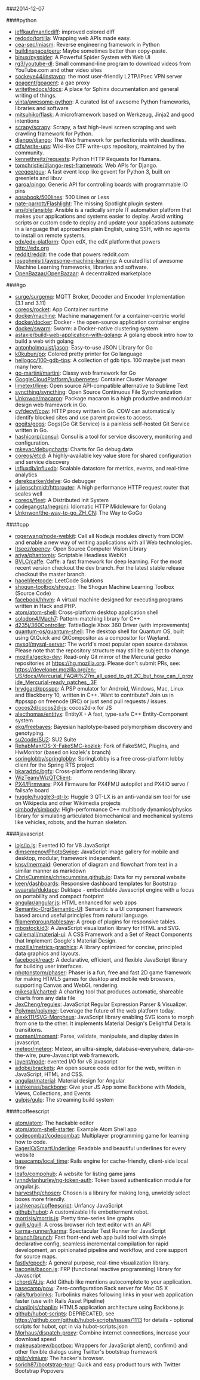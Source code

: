 ###2014-12-07

####python
* [jeffkaufman/icdiff](https://github.com/jeffkaufman/icdiff): improved colored diff
* [redodo/tortilla](https://github.com/redodo/tortilla): Wrapping web APIs made easy.
* [cea-sec/miasm](https://github.com/cea-sec/miasm): Reverse engineering framework in Python
* [buildinspace/peru](https://github.com/buildinspace/peru): Maybe sometimes better than copy-paste.
* [binux/pyspider](https://github.com/binux/pyspider): A Powerful Spider System with Web UI
* [rg3/youtube-dl](https://github.com/rg3/youtube-dl): Small command-line program to download videos from YouTube.com and other video sites
* [sockeye44/instavpn](https://github.com/sockeye44/instavpn): the most user-friendly L2TP/IPsec VPN server
* [goagent/goagent](https://github.com/goagent/goagent): a gae proxy
* [writethedocs/docs](https://github.com/writethedocs/docs): A place for Sphinx documentation and general writing of things.
* [vinta/awesome-python](https://github.com/vinta/awesome-python): A curated list of awesome Python frameworks, libraries and software
* [mitsuhiko/flask](https://github.com/mitsuhiko/flask): A microframework based on Werkzeug, Jinja2 and good intentions
* [scrapy/scrapy](https://github.com/scrapy/scrapy): Scrapy, a fast high-level screen scraping and web crawling framework for Python.
* [django/django](https://github.com/django/django): The Web framework for perfectionists with deadlines.
* [ctfs/write-ups](https://github.com/ctfs/write-ups): Wiki-like CTF write-ups repository, maintained by the community.
* [kennethreitz/requests](https://github.com/kennethreitz/requests): Python HTTP Requests for Humans.
* [tomchristie/django-rest-framework](https://github.com/tomchristie/django-rest-framework): Web APIs for Django.
* [veegee/guv](https://github.com/veegee/guv): A fast event loop like gevent for Python 3, built on greenlets and libuv
* [garoa/pingo](https://github.com/garoa/pingo): Generic API for controlling boards with programmable IO pins
* [aosabook/500lines](https://github.com/aosabook/500lines): 500 Lines or Less
* [nate-parrott/Flashlight](https://github.com/nate-parrott/Flashlight): The missing Spotlight plugin system
* [ansible/ansible](https://github.com/ansible/ansible): Ansible is a radically simple IT automation platform that makes your applications and systems easier to deploy. Avoid writing scripts or custom code to deploy and update your applications automate in a language that approaches plain English, using SSH, with no agents to install on remote systems.
* [edx/edx-platform](https://github.com/edx/edx-platform): Open edX, the edX platform that powers http://edx.org
* [reddit/reddit](https://github.com/reddit/reddit): the code that powers reddit.com
* [josephmisiti/awesome-machine-learning](https://github.com/josephmisiti/awesome-machine-learning): A curated list of awesome Machine Learning frameworks, libraries and software.
* [OpenBazaar/OpenBazaar](https://github.com/OpenBazaar/OpenBazaar): A decentralized marketplace

####go
* [surge/surgemq](https://github.com/surge/surgemq): MQTT Broker, Decoder and Encoder Implementation (3.1 and 3.11)
* [coreos/rocket](https://github.com/coreos/rocket): App Container runtime
* [docker/machine](https://github.com/docker/machine): Machine management for a container-centric world
* [docker/docker](https://github.com/docker/docker): Docker - the open-source application container engine
* [docker/swarm](https://github.com/docker/swarm): Swarm: a Docker-native clustering system
* [astaxie/build-web-application-with-golang](https://github.com/astaxie/build-web-application-with-golang): A golang ebook intro how to build a web with golang
* [antonholmquist/jason](https://github.com/antonholmquist/jason): Easy-to-use JSON Library for Go
* [k0kubun/pp](https://github.com/k0kubun/pp): Colored pretty printer for Go language
* [hellogcc/100-gdb-tips](https://github.com/hellogcc/100-gdb-tips): A collection of gdb tips. 100 maybe just mean many here.
* [go-martini/martini](https://github.com/go-martini/martini): Classy web framework for Go
* [GoogleCloudPlatform/kubernetes](https://github.com/GoogleCloudPlatform/kubernetes): Container Cluster Manager
* [limetext/lime](https://github.com/limetext/lime): Open source API-compatible alternative to Sublime Text
* [syncthing/syncthing](https://github.com/syncthing/syncthing): Open Source Continuous File Synchronization
* [Unknwon/macaron](https://github.com/Unknwon/macaron): Package macaron is a high productive and modular design web framework in Go.
* [cyfdecyf/cow](https://github.com/cyfdecyf/cow): HTTP proxy written in Go. COW can automatically identify blocked sites and use parent proxies to access.
* [gogits/gogs](https://github.com/gogits/gogs): Gogs(Go Git Service) is a painless self-hosted Git Service written in Go.
* [hashicorp/consul](https://github.com/hashicorp/consul): Consul is a tool for service discovery, monitoring and configuration.
* [mkevac/debugcharts](https://github.com/mkevac/debugcharts): Charts for Go debug data
* [coreos/etcd](https://github.com/coreos/etcd): A highly-available key value store for shared configuration and service discovery
* [influxdb/influxdb](https://github.com/influxdb/influxdb): Scalable datastore for metrics, events, and real-time analytics
* [derekparker/delve](https://github.com/derekparker/delve): Go debugger
* [julienschmidt/httprouter](https://github.com/julienschmidt/httprouter): A high performance HTTP request router that scales well
* [coreos/fleet](https://github.com/coreos/fleet): A Distributed init System
* [codegangsta/negroni](https://github.com/codegangsta/negroni): Idiomatic HTTP Middleware for Golang
* [Unknwon/the-way-to-go_ZH_CN](https://github.com/Unknwon/the-way-to-go_ZH_CN): The Way to GoGo

####cpp
* [rogerwang/node-webkit](https://github.com/rogerwang/node-webkit): Call all Node.js modules directly from DOM and enable a new way of writing applications with all Web technologies.
* [Itseez/opencv](https://github.com/Itseez/opencv): Open Source Computer Vision Library
* [ariya/phantomjs](https://github.com/ariya/phantomjs): Scriptable Headless WebKit
* [BVLC/caffe](https://github.com/BVLC/caffe): Caffe: a fast framework for deep learning. For the most recent version checkout the dev branch. For the latest stable release checkout the master branch.
* [haoel/leetcode](https://github.com/haoel/leetcode): LeetCode Solutions
* [shogun-toolbox/shogun](https://github.com/shogun-toolbox/shogun): The Shogun Machine Learning Toolbox (Source Code)
* [facebook/hhvm](https://github.com/facebook/hhvm): A virtual machine designed for executing programs written in Hack and PHP.
* [atom/atom-shell](https://github.com/atom/atom-shell): Cross-platform desktop application shell
* [solodon4/Mach7](https://github.com/solodon4/Mach7): Pattern-matching library for C++
* [d235j/360Controller](https://github.com/d235j/360Controller): TattieBogle Xbox 360 Driver (with improvements)
* [quantum-os/quantum-shell](https://github.com/quantum-os/quantum-shell): The desktop shell for Quantum OS, built using QtQuick and QtCompositor as a compositor for Wayland.
* [mysql/mysql-server](https://github.com/mysql/mysql-server): The world's most popular open source database. Please note that the repository structure may still be subject to change.
* [mozilla/gecko-dev](https://github.com/mozilla/gecko-dev): Read-only Git mirror of the Mercurial gecko repositories at https://hg.mozilla.org. Please don't submit PRs, see: https://developer.mozilla.org/en-US/docs/Mercurial_FAQ#I%27m_all_used_to_git.2C_but_how_can_I_provide_Mercurial-ready_patches_.3F
* [hrydgard/ppsspp](https://github.com/hrydgard/ppsspp): A PSP emulator for Android, Windows, Mac, Linux and Blackberry 10, written in C++. Want to contribute? Join us in #ppsspp on freenode (IRC) or just send pull requests / issues.
* [cocos2d/cocos2d-js](https://github.com/cocos2d/cocos2d-js): cocos2d-x for JS
* [alecthomas/entityx](https://github.com/alecthomas/entityx): EntityX - A fast, type-safe C++ Entity-Component system
* [ekg/freebayes](https://github.com/ekg/freebayes): Bayesian haplotype-based polymorphism discovery and genotyping.
* [su2code/SU2](https://github.com/su2code/SU2): SU2 Suite
* [RehabMan/OS-X-FakeSMC-kozlek](https://github.com/RehabMan/OS-X-FakeSMC-kozlek): Fork of FakeSMC, PlugIns, and HwMonitor (based on kozlek's branch)
* [springlobby/springlobby](https://github.com/springlobby/springlobby): SpringLobby is a free cross-platform lobby client for the Spring RTS project
* [bkaradzic/bgfx](https://github.com/bkaradzic/bgfx): Cross-platform rendering library.
* [WizTeam/WizQTClient](https://github.com/WizTeam/WizQTClient): 
* [PX4/Firmware](https://github.com/PX4/Firmware): PX4 Firmware for PX4FMU autopilot and PX4IO servo / failsafe board
* [huggle/huggle3-qt-lx](https://github.com/huggle/huggle3-qt-lx): Huggle 3 QT-LX is an anti-vandalism tool for use on Wikipedia and other Wikimedia projects
* [simbody/simbody](https://github.com/simbody/simbody): High-performance C++ multibody dynamics/physics library for simulating articulated biomechanical and mechanical systems like vehicles, robots, and the human skeleton.

####javascript
* [iojs/io.js](https://github.com/iojs/io.js): Evented IO for V8 JavaScript
* [dimsemenov/PhotoSwipe](https://github.com/dimsemenov/PhotoSwipe): JavaScript image gallery for mobile and desktop, modular, framework independent.
* [knsv/mermaid](https://github.com/knsv/mermaid): Generation of diagram and flowchart from text in a similar manner as markdown
* [ChrisCummins/chriscummins.github.io](https://github.com/ChrisCummins/chriscummins.github.io): Data for my personal website
* [keen/dashboards](https://github.com/keen/dashboards): Responsive dashboard templates for Bootstrap
* [svaarala/duktape](https://github.com/svaarala/duktape): Duktape - embeddable Javascript engine with a focus on portability and compact footprint
* [angular/angular.js](https://github.com/angular/angular.js): HTML enhanced for web apps
* [Semantic-Org/Semantic-UI](https://github.com/Semantic-Org/Semantic-UI): Semantic is a UI component framework based around useful principles from natural language.
* [filamentgroup/tablesaw](https://github.com/filamentgroup/tablesaw): A group of plugins for responsive tables.
* [mbostock/d3](https://github.com/mbostock/d3): A JavaScript visualization library for HTML and SVG.
* [callemall/material-ui](https://github.com/callemall/material-ui): A CSS Framework and a Set of React Components that Implement Google's Material Design.
* [mozilla/metrics-graphics](https://github.com/mozilla/metrics-graphics): A library optimized for concise, principled data graphics and layouts.
* [facebook/react](https://github.com/facebook/react): A declarative, efficient, and flexible JavaScript library for building user interfaces.
* [photonstorm/phaser](https://github.com/photonstorm/phaser): Phaser is a fun, free and fast 2D game framework for making HTML5 games for desktop and mobile web browsers, supporting Canvas and WebGL rendering.
* [mikesall/charted](https://github.com/mikesall/charted): A charting tool that produces automatic, shareable charts from any data file
* [JexCheng/regulex](https://github.com/JexCheng/regulex): JavaScript Regular Expression Parser & Visualizer.
* [Polymer/polymer](https://github.com/Polymer/polymer): Leverage the future of the web platform today.
* [alexk111/SVG-Morpheus](https://github.com/alexk111/SVG-Morpheus): JavaScript library enabling SVG icons to morph from one to the other. It implements Material Design's Delightful Details transitions.
* [moment/moment](https://github.com/moment/moment): Parse, validate, manipulate, and display dates in javascript.
* [meteor/meteor](https://github.com/meteor/meteor): Meteor, an ultra-simple, database-everywhere, data-on-the-wire, pure-Javascript web framework.
* [joyent/node](https://github.com/joyent/node): evented I/O for v8 javascript
* [adobe/brackets](https://github.com/adobe/brackets): An open source code editor for the web, written in JavaScript, HTML and CSS.
* [angular/material](https://github.com/angular/material): Material design for Angular
* [jashkenas/backbone](https://github.com/jashkenas/backbone): Give your JS App some Backbone with Models, Views, Collections, and Events
* [gulpjs/gulp](https://github.com/gulpjs/gulp): The streaming build system

####coffeescript
* [atom/atom](https://github.com/atom/atom): The hackable editor
* [atom/atom-shell-starter](https://github.com/atom/atom-shell-starter): Example Atom Shell app
* [codecombat/codecombat](https://github.com/codecombat/codecombat): Multiplayer programming game for learning how to code.
* [EagerIO/SmartUnderline](https://github.com/EagerIO/SmartUnderline): Readable and beautiful underlines for every website
* [basecamp/local_time](https://github.com/basecamp/local_time): Rails engine for cache-friendly, client-side local time
* [leafo/compohub](https://github.com/leafo/compohub): A website for listing game jams
* [lynndylanhurley/ng-token-auth](https://github.com/lynndylanhurley/ng-token-auth): Token based authentication module for angular.js.
* [harvesthq/chosen](https://github.com/harvesthq/chosen): Chosen is a library for making long, unwieldy select boxes more friendly.
* [jashkenas/coffeescript](https://github.com/jashkenas/coffeescript): Unfancy JavaScript
* [github/hubot](https://github.com/github/hubot): A customizable life embetterment robot.
* [morrisjs/morris.js](https://github.com/morrisjs/morris.js): Pretty time-series line graphs
* [quilljs/quill](https://github.com/quilljs/quill): A cross browser rich text editor with an API
* [karma-runner/karma](https://github.com/karma-runner/karma): Spectacular Test Runner for JavaScript
* [brunch/brunch](https://github.com/brunch/brunch): Fast front-end web app build tool with simple declarative config, seamless incremental compilation for rapid development, an opinionated pipeline and workflow, and core support for source maps.
* [fastly/epoch](https://github.com/fastly/epoch): A general purpose, real-time visualization library.
* [baconjs/bacon.js](https://github.com/baconjs/bacon.js): FRP (functional reactive programming) library for Javascript
* [ichord/At.js](https://github.com/ichord/At.js): Add Github like mentions autocomplete to your application.
* [basecamp/pow](https://github.com/basecamp/pow): Zero-configuration Rack server for Mac OS X
* [rails/turbolinks](https://github.com/rails/turbolinks): Turbolinks makes following links in your web application faster (use with Rails Asset Pipeline)
* [chaplinjs/chaplin](https://github.com/chaplinjs/chaplin): HTML5 application architecture using Backbone.js
* [github/hubot-scripts](https://github.com/github/hubot-scripts): DEPRECATED, see https://github.com/github/hubot-scripts/issues/1113 for details - optional scripts for hubot, opt in via hubot-scripts.json
* [Morhaus/dispatch-proxy](https://github.com/Morhaus/dispatch-proxy): Combine internet connections, increase your download speed
* [makeusabrew/bootbox](https://github.com/makeusabrew/bootbox): Wrappers for JavaScript alert(), confirm() and other flexible dialogs using Twitter's bootstrap framework
* [philc/vimium](https://github.com/philc/vimium): The hacker's browser.
* [sorich87/bootstrap-tour](https://github.com/sorich87/bootstrap-tour): Quick and easy product tours with Twitter Bootstrap Popovers
